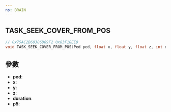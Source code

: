 ```yaml
---
ns: BRAIN
---
```

## TASK_SEEK_COVER_FROM_POS

```c
// 0x75AC2B60386D89F2 0x83F18EE9
void TASK_SEEK_COVER_FROM_POS(Ped ped, float x, float y, float z, int duration, BOOL p5);
```


## 參數
* **ped**: 
* **x**: 
* **y**: 
* **z**: 
* **duration**: 
* **p5**: 

